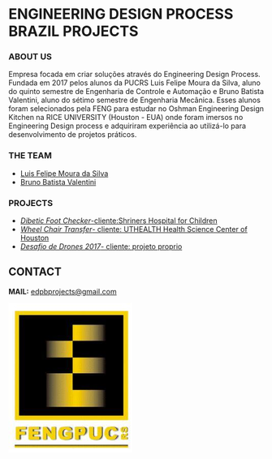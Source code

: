 # ENGINEERING DESIGN PROCESS BRAZIL PROJECTS
### ABOUT US
Empresa focada em criar soluções através do Engineering Design Process. Fundada em 2017 pelos alunos da PUCRS Luis Felipe Moura da Silva, aluno do quinto semestre de Engenharia de Controle e Automação e Bruno Batista Valentini, aluno do sétimo semestre de Engenharia Mecânica. Esses alunos foram selecionados pela FENG para estudar no Oshman Engineering Design Kitchen na RICE UNIVERSITY (Houston - EUA) onde foram imersos no Engineering Design process e adquiriram experiência ao utilizá-lo para desenvolvimento de projetos práticos.  

### THE TEAM
- [Luis Felipe Moura da Silva](https://www.linkedin.com/in/luis-felipe-s-54a804103/)
- [Bruno Batista Valentini](https://www.linkedin.com/in/bruno-valentini-b60a10149/)

### PROJECTS
- [_Dibetic Foot Checker_-cliente:Shriners Hospital for Children](https://drive.google.com/open?id=0BwW5T7-NQwiQNUN1c0JZOFo0akU)
- [_Wheel Chair Transfer_- cliente: UTHEALTH Health Science Center of Houston](https://drive.google.com/open?id=0BwW5T7-NQwiQSm81SlB3Ykgta00)
- [_Desafio de Drones 2017_- cliente: projeto proprio](https://drive.google.com/open?id=0BwW5T7-NQwiQbkdWUFJXb0NyVWc)

## CONTACT
**MAIL:** edpbprojects@gmail.com

![Image](images/logo_FENG.JPG)

